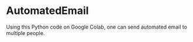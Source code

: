 # AutomatedEmail
Using this Python code on Google Colab, one can send automated email to multiple people.
